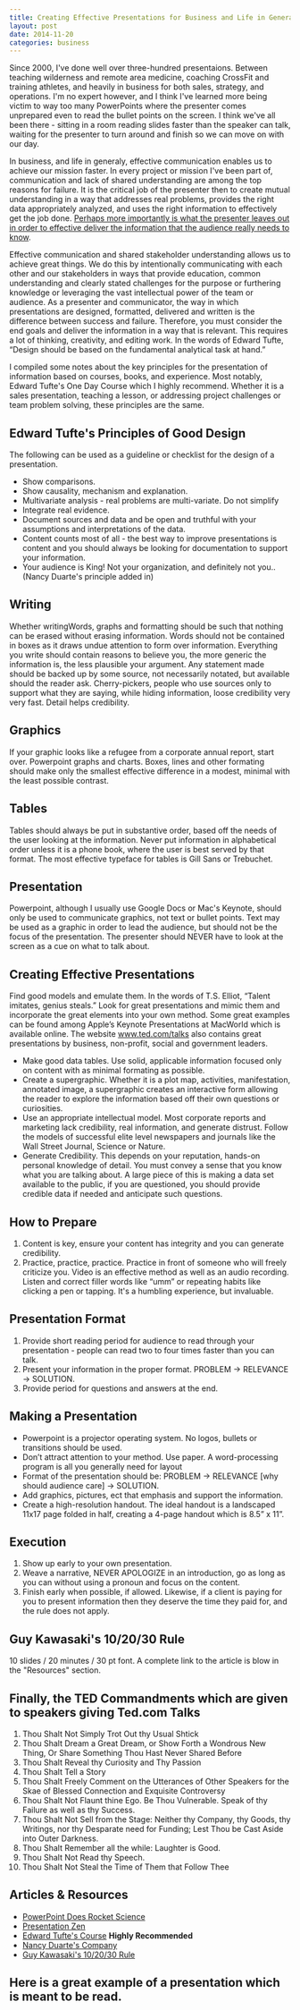 ```yaml
---
title: Creating Effective Presentations for Business and Life in General
layout: post
date: 2014-11-20
categories: business
---
```


Since 2000, I've done well over three-hundred presentaions.  Between teaching wilderness and remote area medicine, coaching CrossFit and training athletes, and heavily in business for both sales, strategy, and operations. I'm no expert however, and I think I've learned more being victim to way too many PowerPoints where the presenter comes unprepared even to read the bullet points on the screen. I think we've all been there - sitting in a room reading slides faster than the speaker can talk, waiting for the presenter to turn around and finish so we can move on with our day.

In business, and life in generaly, effective communication enables us to achieve our mission faster.  In every project or mission I've been part of, communication and lack of shared understanding are among the top reasons for failure.  It is the critical job of the presenter then to create mutual understanding in a way that addresses real problems, provides the right data appropriately analyzed, and uses the right information to effectively get the job done. <u>Perhaps more importantly is what the presenter leaves out in order to effective deliver the information that the audience really needs to know</u>.

Effective communication and shared stakeholder understanding allows us to achieve great things.  We do this by intentionally communicating with each other and our stakeholders in ways that provide education, common understanding and clearly stated challenges for the purpose or furthering knowledge or leveraging the vast intellectual power of the team or audience. As a presenter and communicator, the way in which presentations are designed, formatted, delivered and written is the difference between success and failure. Therefore, you must consider the end goals and deliver the information in a way that is relevant. This requires a lot of thinking, creativity, and editing work. In the words of Edward Tufte, “Design should be based on the fundamental analytical task at hand.”

I compiled some notes about the key principles for the presentation of information based on courses, books, and experience. Most notably, Edward Tufte's One Day Course which I highly recommend. Whether it is a sales presentation, teaching a lesson, or addressing project challenges or team problem solving, these principles are the same. 

## Edward Tufte's Principles of Good Design
The following can be used as a guideline or checklist for the design of a presentation.

- Show comparisons.
- Show causality, mechanism and explanation.
- Multivariate analysis - real problems are multi-variate. Do not simplify
- Integrate real evidence.
- Document sources and data and be open and truthful with your assumptions and interpretations of the data.
- Content counts most of all - the best way to improve presentations is content and you should always be looking for documentation to support your information. 
- Your audience is King! Not your organization, and definitely not you.. (Nancy Duarte's principle added in)

## Writing
Whether writingWords, graphs and formatting should be such that nothing can be erased without erasing information. Words should not be contained in boxes as it draws undue attention to form over information.  Everything you write should contain reasons to believe you, the more generic the information is, the less plausible your argument. Any statement made should be backed up by some source, not necessarily notated, but available should the reader ask. Cherry-pickers, people who use sources only to support what they are saying, while hiding information, loose credibility very very fast. Detail helps credibility.

## Graphics
If your graphic looks like a refugee from a corporate annual report, start over. Powerpoint graphs and charts. Boxes, lines and other formating should make only the smallest effective difference in a modest, minimal with the least possible contrast. 

## Tables
Tables should always be put in substantive order, based off the needs of the user looking at the information. Never put information in alphabetical order unless it is a phone book, where the user is best served by that format. The most effective typeface for tables is Gill Sans or Trebuchet.

## Presentation
Powerpoint, although I usually use Google Docs or Mac's Keynote,  should only be used to communicate graphics, not text or bullet points.  Text may be used as a graphic in order to lead the audience, but should not be the focus of the presentation.  The presenter should NEVER have to look at the screen as a cue on what to talk about.

## Creating Effective Presentations
Find good models and emulate them. In the words of T.S. Elliot, “Talent imitates, genius steals.”  Look for great presentations and mimic them and incorporate the great elements into your own method. Some great examples can be found among Apple’s Keynote Presentations at MacWorld  which is available online. The website www.ted.com/talks also contains great presentations by business, non-profit, social and government leaders.

- Make good data tables. Use solid, applicable information focused only on content with as minimal formating as possible.
- Create a supergraphic. Whether it is a plot map, activities, manifestation, annotated image, a supergraphic creates an interactive form allowing the reader to explore the information based off their own questions or curiosities.
- Use an appropriate intellectual model.  Most  corporate reports and marketing lack credibility, real information, and generate distrust. Follow the models of successful elite level newspapers and journals like the Wall Street Journal, Science or Nature. 
- Generate Credibility. This depends on your reputation, hands-on personal knowledge of detail. You must convey a sense that you know what you are talking about. A large piece of this is making a data set available to the public, if you are questioned, you should provide credible data if needed and anticipate such questions.

## How to Prepare
1. Content is key, ensure your content has integrity and you can generate credibility.
2. Practice, practice, practice. Practice in front of someone who will freely criticize you. Video is an effective method as well as an audio recording. Listen and correct filler words like “umm” or repeating habits like clicking a pen or tapping. It's a humbling experience, but invaluable.

## Presentation Format
1. Provide short reading period for audience to read through your presentation - people can read two to four times faster than you can talk.
2. Present your information in the proper format. PROBLEM -> RELEVANCE -> SOLUTION.
3. Provide period for questions and answers at the end.

## Making a Presentation
- Powerpoint is a projector operating system. No logos, bullets or transitions should be used.
- Don’t attract attention to your method. Use paper. A word-processing program is all you generally need for layout
- Format of the presentation should be: PROBLEM -> RELEVANCE [why should audience care] -> SOLUTION.
- Add graphics, pictures, ect that emphasis and support the information.
- Create a high-resolution handout. The ideal handout is a landscaped 11x17 page folded in half, creating a 4-page handout which is 8.5” x 11”.

## Execution
1. Show up early to your own presentation.
2. Weave a narrative, NEVER APOLOGIZE in an introduction, go as long as you can without using a pronoun and focus on the content.
3. Finish early when possible, if allowed. Likewise, if a client is paying for you to present information then they deserve the time they paid for, and the rule does not apply.

## Guy Kawasaki's 10/20/30 Rule
10 slides / 20 minutes / 30 pt font. A complete link to the article is blow in the "Resources" section.

## Finally, the TED Commandments which are given to speakers giving Ted.com Talks

1. Thou Shalt Not Simply Trot Out thy Usual Shtick
2. Thou Shalt Dream a Great Dream, or Show Forth a Wondrous New Thing, Or Share Something Thou Hast Never Shared Before
3. Thou Shalt Reveal thy Curiosity and Thy Passion
4. Thou Shalt Tell a Story
5. Thou Shalt Freely Comment on the Utterances of Other Speakers for the Skae of Blessed Connection and Exquisite Controversy
6. Thou Shalt Not Flaunt thine Ego. Be Thou Vulnerable. Speak of thy Failure as well as thy Success.
7. Thou Shalt Not Sell from the Stage: Neither thy Company, thy Goods, thy Writings, nor thy Desparate need for Funding; Lest Thou be Cast Aside into Outer Darkness.
8. Thou Shalt Remember all the while: Laughter is Good.
9. Thou Shalt Not Read thy Speech.
10. Thou Shalt Not Steal the Time of Them that Follow Thee

## Articles & Resources
- [PowerPoint Does Rocket Science](http://www.edwardtufte.com/bboard/q-and-a-fetch-msg?msg_id=0001yB)
- [Presentation Zen](http://www.presentationzen.com/)
- [Edward Tufte's Course](http://www.edwardtufte.com/tufte/courses) **Highly Recommended**
- [Nancy Duarte's Company](http://www.duarte.com/)
- [Guy Kawasaki's 10/20/30 Rule](http://blog.guykawasaki.com/2005/12/the_102030_rule.html)

## Here is a great example of a presentation which is meant to be read.

<script async class="speakerdeck-embed" data-id="a9c8d05026450130e0581231381d8149" data-ratio="1.77777777777778" src="//speakerdeck.com/assets/embed.js"></script>
